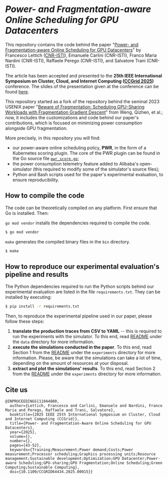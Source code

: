 # *Power- and Fragmentation-aware Online Scheduling for GPU Datacenters*

This repository contains the code behind the paper "[Power- and Fragmentation-aware Online Scheduling for GPU Datacenters](https://arxiv.org/abs/2412.17484)" by Francesco Lettich ([CNR-ISTI](https://www.isti.cnr.it/en/)), Emanuele Carlini (CNR-ISTI), Franco Maria Nardini (CNR-ISTI), Raffaele Perego (CNR-ISTI), and Salvatore Trani (CNR-ISTI).

The article has been accepted and presented to the **25th IEEE International Symposium on Cluster, Cloud, and Internet Computing ([CCGrid 2025](https://site.uit.no/ccgrid2025/))** conference. The slides of the presentation given at the conference can be found [here](CCGrid_2025/CCGrid%202025%20presentation.pdf).

This repository started as a fork of the repository behind the seminal 2023 USENIX paper "[Beware of Fragmentation: Scheduling GPU-Sharing Workloads with Fragmentation Gradient Descent](https://www.usenix.org/system/files/atc23-weng.pdf)" from Weng, Qizhen, et al.; now, it includes the customizations and code behind our paper's contributions, which is focused on minimizing power consumption alongside GPU fragmentation. 

More precisely, in this repository you will find:

- our power-aware online scheduling policy, **PWR**, in the form of a Kubernetes scoring plugin. The core of the PWR plugin can be found in the Go source file [`pwr_score.go`](pkg/simulator/plugin/pwr_score.go);
- the power consumption telemetry feature added to Alibaba's open-simulator (this required to modify some of the simulator's source files);
- Python and Bash scripts used for the paper's experimental evaluation, to ensure reproducibility.


## How to compile the code

The code can be theoretically compiled on any platform. First ensure that Go is installed. Then:

`go mod vendor` installs the dependencies required to compile the code. 

```bash
$ go mod vendor
```

`make` generates the compiled binary files in the `bin` directory.

```bash
$ make
```

## How to reproduce our experimental evaluation's pipeline and results

The Python dependencies required to run the Python scripts behind our experimental evaluation are listed in the file `requirements.txt`. They can be installed by executing:

```bash
$ pip install -r requirements.txt
```

Then, to reproduce the experimental pipeline used in our paper, please follow these steps:

1. **translate the production traces from CSV to YAML** -- this is required to run the experiments with the simulator. To this end, read [README](data/README.md) under the `data` directory for more information.
2. **execute the simulations conducted in the paper**. To this end, read Section 1 from the [README](experiments/README.md) under the `experiments` directory for more information. Please, be aware that the simulations can take a lot of time, depending on the amount of resources at your disposal.
3. **extract and plot the simulations' results**. To this end, read Section 2 from the [README](experiments/README.md#2-analysis-of-the-simulations-results-part-of-the-text-adapted-from-the-original-repository) under the `experiments` directory for more information.


## Cite us

```
@INPROCEEDINGS{11044800,
  author={Lettich, Francesco and Carlini, Emanuele and Nardini, Franco Maria and Perego, Raffaele and Trani, Salvatore},
  booktitle={2025 IEEE 25th International Symposium on Cluster, Cloud and Internet Computing (CCGrid)}, 
  title={Power- and Fragmentation-Aware Online Scheduling for GPU Datacenters}, 
  year={2025},
  volume={},
  number={},
  pages={43-52},
  keywords={Training;Measurement;Power demand;Costs;Power measurement;Processor scheduling;Graphics processing units;Resource management;Sustainable development;Optimization;GPU Datacenter;Power-aware Scheduling;GPU-sharing;GPU Fragmentation;Online Scheduling;Green Computing;Sustainable Computing},
  doi={10.1109/CCGRID64434.2025.00015}}
```
